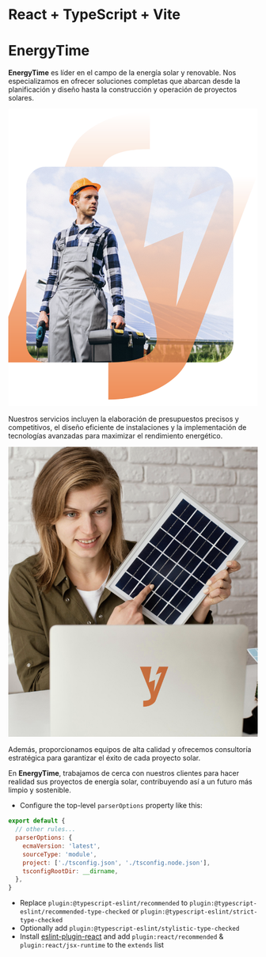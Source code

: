 # React + TypeScript + Vite

# EnergyTime

**EnergyTime** es líder en el campo de la energía solar y renovable. Nos especializamos en ofrecer soluciones completas que abarcan desde la planificación y diseño hasta la construcción y operación de proyectos solares.

![EnergyTime Logo](/src/images/Energytime.png)

Nuestros servicios incluyen la elaboración de presupuestos precisos y competitivos, el diseño eficiente de instalaciones y la implementación de tecnologías avanzadas para maximizar el rendimiento energético.

![Servicios de EnergyTime](/src/images/Services.png)

Además, proporcionamos equipos de alta calidad y ofrecemos consultoría estratégica para garantizar el éxito de cada proyecto solar.

En **EnergyTime**, trabajamos de cerca con nuestros clientes para hacer realidad sus proyectos de energía solar, contribuyendo así a un futuro más limpio y sostenible.




- Configure the top-level `parserOptions` property like this:

```js
export default {
  // other rules...
  parserOptions: {
    ecmaVersion: 'latest',
    sourceType: 'module',
    project: ['./tsconfig.json', './tsconfig.node.json'],
    tsconfigRootDir: __dirname,
  },
}
```

- Replace `plugin:@typescript-eslint/recommended` to `plugin:@typescript-eslint/recommended-type-checked` or `plugin:@typescript-eslint/strict-type-checked`
- Optionally add `plugin:@typescript-eslint/stylistic-type-checked`
- Install [eslint-plugin-react](https://github.com/jsx-eslint/eslint-plugin-react) and add `plugin:react/recommended` & `plugin:react/jsx-runtime` to the `extends` list
